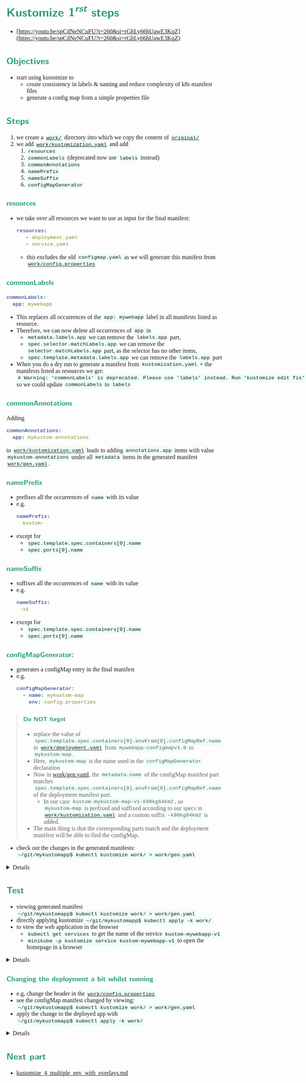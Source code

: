 <style>
body {
  font-family: "Gentium Basic", Cardo , "Linux Libertine o", "Palatino Linotype", Cambria, serif;
  font-size: 100% !important;
  padding-right: 12%;
}
code {
  padding: 0.25em;
	
  white-space: pre;
  font-family: "Tlwg mono", Consolas, "Liberation Mono", Menlo, Courier, monospace;
	
  background-color: #ECFFFA;
  //border: 1px solid #ccc;
  //border-radius: 3px;
}

kbd {
  display: inline-block;
  padding: 3px 5px;
  font-family: "Tlwg mono", Consolas, "Liberation Mono", Menlo, Courier, monospace;
  line-height: 10px;
  color: #555;
  vertical-align: middle;
  background-color: #ECFFFA;
  border: solid 1px #ccc;
  border-bottom-color: #bbb;
  border-radius: 3px;
  box-shadow: inset 0 -1px 0 #bbb;
}

h1,h2,h3,h4,h5 {
  color: #269B7D; 
  font-family: "fira sans", "Latin Modern Sans", Calibri, "Trebuchet MS", sans-serif;
}

</style>

# Kustomize $1^{rst}$ steps
- [https://youtu.be/spCdNeNCuFU?t=260&si=rGhLy66hUawE3KqZ](https://youtu.be/spCdNeNCuFU?t=260&si=rGhLy66hUawE3KqZ)

## Objectives
- start using kustomize to
   - create consistency in labels & naming and reduce complexity of k8s manifest files
   - generate a config map from a simple properties file

## Steps
1. we create a [`work/`](../work) directory into which we copy the content of [`original/`](../original)
2. we add [`work/kustomization.yaml`](../work/kustomization.yaml) and add
   1. `resources`
   2. `commonLabels` (deprecated now use `labels` instead)
   3. `commonAnnotations`
   4. `namePrefix`
   5. `nameSuffix`
   6. `configMapGenerator`

### resources
- we take over all resources we want to use as input for the final manifest:
  ```yaml
  resources:
     - deployment.yaml
     - service.yaml
  ```
  - this excludes the old `configmap.yaml` as we will generate this manifest from 
    [`work/config.properties`](work/config.properties)

### commonLabels
```yaml
commonLabels:
  app: mywebapp
```
- This replaces all occurrences of the `app: mywebapp` label in all manifests listed as resource.
- Therefore, we can now delete all occurrences of `app` in
  - `metadata.labels.app` we can remove the `labels.app` part,
  - `spec.selector.matchLabels.app` we can remove the `selector.matchLabels.app` part, as the selector has no other 
    items,
  - `spec.template.metadata.labels.app` we can remove the `labels.app` part
- When you do a dry run to generate a manifest from `kustomization.yaml` + the manifests listed as resources we get:
  `# Warning: 'commonLabels' is deprecated. Please use 'labels' instead. Run 'kustomize edit fix' to update your Kustomization automatically.`
  so we could update `commonLabels` to `labels`

### commonAnnotations
Adding

```yaml
commonAnnotations:
  app: mykustom-annotations
```

to [`work/kustomization.yaml`](../work/kustomization.yaml) leads to adding `annotations.app` items with value 
`mykustom-annotations` under all `metadata` items in the generated manifest [`work/gen.yaml`](../work/gen.yaml).


### namePrefix
- prefixes all the occurrences of `name` with its value
- e.g.
  ```yaml
  namePrefix:
    kustom-
  ```
- except for 
  - `spec.template.spec.containers[0].name`
  - `spec.ports[0].name`

### nameSuffix
- suffixes all the occurrences of `name` with its value
- e.g.
   ```yaml
   nameSuffix:
    -v1
   ```
- except for
    - `spec.template.spec.containers[0].name`
    - `spec.ports[0].name`

### configMapGenerator:
- generates a configMap entry in the final manifest
- e.g.
  ```yaml
  configMapGenerator:
    - name: mykustom-map
      env: config.properties
  ```
> #### Do NOT forget 
> - replace the value of `spec.template.spec.containers[0].envFrom[0].configMapRef.name` in 
>   [`work/deployment.yaml`](../work/deployment.yaml) from `mywebapp-configmapv1.0` to `mykustom-map`.
> - Here, `mykustom-map` is the name used in the `configMapGenerator` declaration
> - Now in [work/gen.yaml](../work/gen.yaml), the `metadata.name` of the configMap manifest part matches 
>   `spec.template.spec.containers[0].envFrom[0].configMapRef.name` of the deployment manifest part.
>   - In our case `kustom-mykustom-map-v1-k98kg64km2`, so `mykustom-map` is prefixed and suffixed according to our specs
>     in [`work/kustomization.yaml`](../work/kustomization.yaml) and a custom suffix `-k98kg64km2` is added.
> - The main thing is that the corresponding parts match and the deployment manifest will be able to find the configMap.

- check out the changes in the generated manifests: `~/git/mykustomapp$ kubectl kustomize work/ > work/gen.yaml`

<details>

- this all results in [`work/gen.yaml`](../work/gen.yaml) having these relevant fragments:

  ```yaml
  apiVersion: v1
  data:
    BG_COLOR: '#a6f7aa'
    CUSTOM_HEADER: welcome to the default environment
    FONT_COLOR: '#FFFFFF'
  kind: ConfigMap
  metadata:
    annotations:
      app: mykustom-annotations
    labels:
      app: mywebapp
    name: kustom-mykustom-map-v1-k98kg64km2
  ---
  ```
  ```yaml
  apiVersion: apps/v1
  kind: Deployment
  ...
  spec:
    template:
    ...
      spec:
        containers:
        - envFrom:
          - configMapRef:
              name: kustom-mykustom-map-v1-k98kg64km2
  ...
  
  ```

</details>


## Test
- viewing generated manifest `~/git/mykustomapp$ kubectl kustomize work/ > work/gen.yaml`
- directly applying kustomize `~/git/mykustomapp$ kubectl apply -k work/`
- to view the web application in the browser 
  - `kubectl get services` to get the name of the service `kustom-mywebapp-v1`
  - `minikube -p kustomize service kustom-mywebapp-v1` to open the homepage in a browser

<details>

```bash
(base) willem@mint-22:~/git/mykustomapp$ kubectl get services
NAME                 TYPE           CLUSTER-IP      EXTERNAL-IP   PORT(S)        AGE
kubernetes           ClusterIP      10.96.0.1       <none>        443/TCP        21h
kustom-mywebapp-v1   LoadBalancer   10.98.186.162   <pending>     80:31683/TCP   43s
(base) willem@mint-22:~/git/mykustomapp$ minikube -p kustomize service kustom-mywebapp-v1
|-----------|--------------------|-------------|---------------------------|
| NAMESPACE |        NAME        | TARGET PORT |            URL            |
|-----------|--------------------|-------------|---------------------------|
| default   | kustom-mywebapp-v1 | flask/80    | http://192.168.67.2:31683 |
|-----------|--------------------|-------------|---------------------------|
🎉  Opening service default/kustom-mywebapp-v1 in default browser...
(base) willem@mint-22:~/git/mykustomapp$ Gtk-Message: 12:00:39.387: Failed to load module "xapp-gtk3-module"
[0605/120039.453193:WARNING:chrome/app/chrome_main_linux.cc:82] Read channel stable from /app/extra/CHROME_VERSION_EXTRA
[0605/120039.559058:WARNING:chrome/app/chrome_main_linux.cc:82] Read channel stable from /app/extra/CHROME_VERSION_EXTRA
Opening in existing browser session.
```

</details>


### Changing the deployment a bit whilst running
- e.g, change the header in the [`work/config.properties`](../work/config.properties)
- see the configMap manifest changed by viewing: `~/git/mykustomapp$ kubectl kustomize work/ > work/gen.yaml`
- apply the change to the deployed app with `~/git/mykustomapp$ kubectl apply -k work/`

<details>

```bash
willem@mint-22:~/git/mykustomapp$ kubectl apply -k work/
# Warning: 'commonLabels' is deprecated. Please use 'labels' instead. Run 'kustomize edit fix' to update your Kustomization automatically.
configmap/kustom-mykustom-map-v1-bht92hd6gm created
service/kustom-mywebapp-v1 unchanged
deployment.apps/kustom-mywebapp-v1 configured
willem@mint-22:~/git/mykustomapp$ 
```
- refresh the homepage in the browser:
![](images/homepage_02.png)

</details>

## Next part
- [kustomize_4_multiple_env_with_overlays.md](kustomize_4_multiple_env_with_overlays.md)